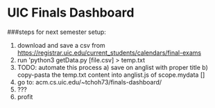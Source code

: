# UIC Finals Dashboard
###steps for next semester setup:
1) download and save a csv from https://registrar.uic.edu/current_students/calendars/final-exams
2) run 'python3 getData.py [file.csv] > temp.txt
3) TODO: automate this process
    a) save on anglist with proper title
    b) copy-pasta the temp.txt content into anglist.js of scope.mydata []
4) go to: acm.cs.uic.edu/~tchoh73/finals-dashboard/
5) ???
6) profit